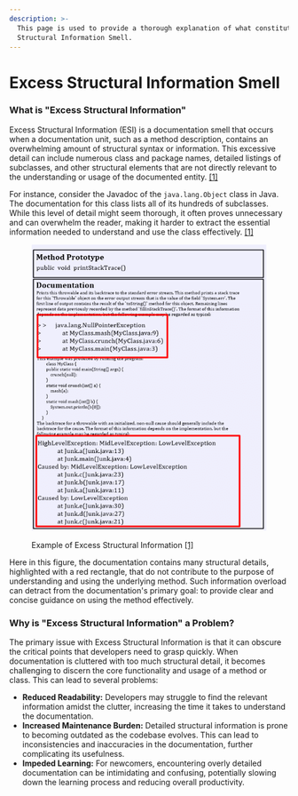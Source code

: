 ```yaml
---
description: >-
  This page is used to provide a thorough explanation of what constitutes Excess
  Structural Information Smell.
---
```


# Excess Structural Information Smell

### What is "Excess Structural Information"

Excess Structural Information (ESI) is a documentation smell that occurs when a documentation unit, such as a method description, contains an overwhelming amount of structural syntax or information. This excessive detail can include numerous class and package names, detailed listings of subclasses, and other structural elements that are not directly relevant to the understanding or usage of the documented entity. [\[1\]](references.md)

For instance, consider the Javadoc of the `java.lang.Object` class in Java. The documentation for this class lists all of its hundreds of subclasses. While this level of detail might seem thorough, it often proves unnecessary and can overwhelm the reader, making it harder to extract the essential information needed to understand and use the class effectively. [\[1\]](references.md)



<figure><img src=".gitbook/assets/Example-of-Excess-Structural-Information.png" alt=""><figcaption><p>Example of Excess Structural Information <a href="references.md">[1]</a></p></figcaption></figure>

Here in this figure, the documentation contains many structural details, highlighted with a red rectangle, that do not contribute to the purpose of understanding and using the underlying method. Such information overload can detract from the documentation's primary goal: to provide clear and concise guidance on using the method effectively.

### Why is "Excess Structural Information" a Problem?

The primary issue with Excess Structural Information is that it can obscure the critical points that developers need to grasp quickly. When documentation is cluttered with too much structural detail, it becomes challenging to discern the core functionality and usage of a method or class. This can lead to several problems:

* **Reduced Readability:** Developers may struggle to find the relevant information amidst the clutter, increasing the time it takes to understand the documentation.
* **Increased Maintenance Burden:** Detailed structural information is prone to becoming outdated as the codebase evolves. This can lead to inconsistencies and inaccuracies in the documentation, further complicating its usefulness.
* **Impeded Learning:** For newcomers, encountering overly detailed documentation can be intimidating and confusing, potentially slowing down the learning process and reducing overall productivity.

